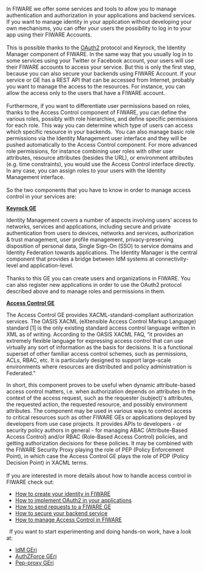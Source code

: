 In FIWARE we offer some services and tools to allow you to manage
authentication and authorization in your applications and backend
services. If you want to manage identity in your application without
developing your own mechanisms, you can offer your users the possibility
to log in to your app using their FIWARE Accounts.  
    
 This is possible thanks to the [OAuth2](http://oauth.net/2/) protocol
and Keyrock, the Identity Manager component of FIWARE. In the same way
that you usually log in to some services using your Twitter or Facebook
account, your users will use their FIWARE accounts to access your
service. But this is only the first step, because you can also secure
your backends using FIWARE Account. If your service or GE has a REST API
that can be accessed from Internet, probably you want to manage the
access to the resources. For instance, you can allow the access only to
the users that have a FIWARE account.    
    
 Furthermore, if you want to differentiate user permissions based on
roles, thanks to the Access Control component of FIWARE, you can define
the various roles, possibly with role hierarchies, and define specific
permissions for each role. This way you can determine which type of
users can access which specific resource in your backends.  You can also
manage basic role permissions via the Identity Management user interface
and they will be pushed automatically to the Access Control component.
For more advanced role permissions, for instance combining user roles
with other user attributes, resource attributes (besides the URL), or
environment attributes (e.g. time constraints), you would use the Access
Control interface directly. In any case, you can assign roles to your
users with the Identity Management interface.  
    
 So the two components that you have to know in order to manage access
control in your services are:

**[Keyrock
GE](http://catalogue.fiware.org/enablers/identity-management-keyrock)**

Identity Management covers a number of aspects involving users' access
to networks, services and applications, including secure and private
authentication from users to devices, networks and services,
authorization & trust management, user profile management,
privacy-preserving disposition of personal data, Single Sign-On (SSO) to
service domains and Identity Federation towards applications. The
Identity Manager is the central component that provides a bridge between
IdM systems at connectivity-level and application-level.  
    
 Thanks to this GE you can create users and organizations in FIWARE. You
can also register new applications in order to use the OAuth2 protocol
described above and to manage roles and permissions in them.

[**Access Control
GE**](http://catalogue.fiware.org/enablers/access-control-tha-implementation)

The Access Control GE provides XACML-standard-compliant authorization
services. The OASIS XACML (eXtensible Access Control Markup Language)
standard [1] is the only existing standard access control language
written in XML as of writing. According to the OASIS XACML FAQ, “it
provides an extremely flexible language for expressing access control
that can use virtually any sort of information as the basis for
decisions. It is a functional superset of other familiar access control
schemes, such as permissions, ACLs, RBAC, etc. It is particularly
designed to support large-scale environments where resources are
distributed and policy administration is Federated.”

In short, this component proves to be useful when dynamic
attribute-based access control matters, i.e. when authorization depends
on attributes in the context of the access request, such as the
requester (subject)'s attributes, the requested action, the requested
resource, and possibly environment attributes. The component may be used
in various ways to control access to critical resources such as other
FIWARE GEs or applications deployed by developers from use case
projects. It provides APIs to developers - or security policy authors in
general - for managing ABAC (Attribute-Based Access Control) and/or RBAC
(Role-Based Access Control) policies, and getting authorization
decisions for these policies. It may be combined with the FIWARE
Security Proxy playing the role of PEP (Policy Enforcement Point), in
which case the Access Control GE plays the role of PDP (Policy Decision
Point) in XACML terms.  
    
 If you are interested in more details about how to handle access
control in FIWARE check out:

-   [How to create your identity in
    FIWARE](/handling-authorization-and-access-control-to-apis/how-to-create-your-identity-in-fiware/)
-   [How to implement OAuth2 in your
    applications](/handling-authorization-and-access-control-to-apis/how-to-implement-oauth2-in-your-applications/)
-   [How to send requests to a FIWARE
    GE](/handling-authorization-and-access-control-to-apis/how-to-send-requests-to-a-fiware-ge/)
-   [How to secure your backend
    service](/handling-authorization-and-access-control-to-apis/how-to-secure-your-backend-service/)
-   [How to manage Access Control in FIWARE](/handling-authorization-and-access-control-to-apis/how-to-manage-access-control-in-fiware/)

 
If you want to start experimenting and doing hands-on work, have a look at:

- [IdM GEri](https://github.com/Fiware/security.Idm)
- [AuthZForce GEri](https://github.com/Fiware/security.AuthZForce)
- [Pep-proxy GEri](https://github.com/Fiware/security.Pep-proxy)